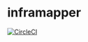 # inframapper

[![CircleCI](https://circleci.com/gh/ThomasObenaus/inframapper.svg?style=svg)](https://circleci.com/gh/ThomasObenaus/inframapper)